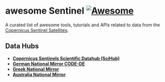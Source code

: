 # awesome Sentinel [![Awesome](https://cdn.rawgit.com/sindresorhus/awesome/d7305f38d29fed78fa85652e3a63e154dd8e8829/media/badge.svg)](https://github.com/sindresorhus/awesome)

A curated list of awesome tools, tutorials and APIs related to data from the [Copernicus Sentinel Satellites](http://www.copernicus.eu/main/sentinels).

## Data Hubs

- [**Copernicus Sentinels Scientific Datahub (SciHub)**](https://scihub.copernicus.eu/)
- [**German National Mirror CODE-DE**](https://code-de.org/)
- [**Greek National Mirror**](https://sentinels.space.noa.gr/)
- [**Australia National Mirror**](http://www.copernicus.gov.au/)
